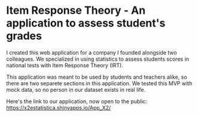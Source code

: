 # Item Response Theory - An application to assess student's grades

I created this web application for a company I founded alongside two colleagues. We specialized in using statistics to assess students scores in national tests with Item Response Theory (IRT).

This application was meant to be used by students and teachers alike, so there are two separete sections in this application. We tested this MVP with mock data, so no person in our dataset exists in real life.

Here's the link to our application, now open to the public: https://x2estatistica.shinyapps.io/App_X2/
